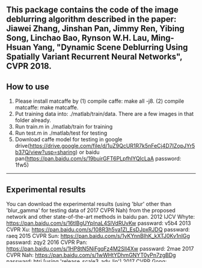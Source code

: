 This package contains the code of the image deblurring algorithm described in the paper: 
Jiawei Zhang, Jinshan Pan, Jimmy Ren, Yibing Song, Linchao Bao, Rynson W.H. Lau, Ming-Hsuan Yang, "Dynamic Scene Deblurring Using Spatially Variant Recurrent Neural Networks", CVPR 2018. 
----------------
How to use
----------------
1. Please install matcaffe by
(1) compile caffe: make all -j8.
(2) compile matcaffe: make matcaffe.
2. Put training data into: ./matlab/train/data. There are a few images in that folder already.
3. Run train.m in ./matlab/train for training
4. Run test.m in ./matlab/test for testing
5. Download caffe model for testing in google drive(https://drive.google.com/file/d/1uZ9QcUR1R7k5nFeCj4D7IZopJYr5b37Q/view?usp=sharing) or baidu pan(https://pan.baidu.com/s/19buirGFT6PLpfhIYQIcLaA password: 1fw5)

----------------
Experimental results
----------------
You can download the experimental results (using 'blur' other than 'blur_gamma' for testing data of 2017 CVPR Nah) from the proposed network and other state-of-the-art methods in baidu pan.
2012 IJCV Whyte: https://pan.baidu.com/s/16tlBgUYpInaL4SlVdRUvKw passward: v5b4
2013 CVPR Xu: https://pan.baidu.com/s/108R3h5va1Zl_EsDJpxRJDQ passward: raeq
2015 CVPR Sun: https://pan.baidu.com/s/1yKYnnBIhK_kXTJ0Kv1nIGg passward: zqy2
2016 CVPR Pan: https://pan.baidu.com/s/1HP8tN5NiFgqFz4M2Sll4Xw passward: 2mae
2017 CVPR Nah: https://pan.baidu.com/s/1wWHtYDhmGNYT0yPn7zgBDg passward: btrj [using 'release_scale3_adv_lin']
2017 CVPR Gong: https://pan.baidu.com/s/1LEL2tYXMv-45-4uV4HY4uQ passward: nnsj
ours: https://pan.baidu.com/s/1XcCbxGZr6NLiTJXs1rCBjg passward: gd5u

----------------
Thanks Sifei Liu to provide her matcaffe code from [1] and spatial rnn implementation from [2]
[1] Sifei Liu and et. al. Multi-Objective Convolutional Learning for Face Labeling, CVPR 2015
[2] Sifei Liu and et. al. Learning Recursive Filters for Low-Level Vision via a Hybrid Neural Network, ECCV 2016 
